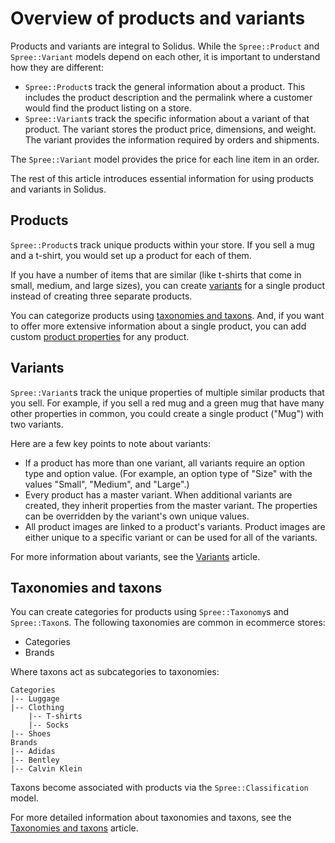 # Overview of products and variants

Products and variants are integral to Solidus. While the `Spree::Product` and
`Spree::Variant` models depend on each other, it is important to understand how
they are different:

- `Spree::Product`s track the general information about a product. This includes
  the product description and the permalink where a customer would find the
  product listing on a store.
- `Spree::Variant`s track the specific information about a variant of that
  product. The variant stores the product price, dimensions, and weight. The
  variant provides the information required by orders and shipments.

The `Spree::Variant` model provides the price for each line item in an order.

The rest of this article introduces essential information for using products and
variants in Solidus.

<!-- TODO:
  It might be worth diagramming how Spree::Products, Spree::Variants,
  and Spree::LineItems affect an order and how it's priced.
-->

## Products

`Spree::Product`s track unique products within your store. If you sell a mug and
a t-shirt, you would set up a product for each of them.

If you have a number of items that are similar (like t-shirts that come in
small, medium, and large sizes), you can create [variants](#variants) for a
single product instead of creating three separate products.

You can categorize products using [taxonomies and
taxons](#taxonomies-and-taxons). And, if you want to offer more extensive
information about a single product, you can add custom [product
properties](product-properties.md) for any product.

## Variants

`Spree::Variant`s track the unique properties of multiple similar products that
you sell. For example, if you sell a red mug and a green mug that have many
other properties in common, you could create a single product ("Mug") with two
variants.

Here are a few key points to note about variants:

- If a product has more than one variant, all variants require an option type
  and option value. (For example, an option type of "Size" with the values
  "Small", "Medium", and "Large".)
- Every product has a master variant. When additional variants are created, they
  inherit properties from the master variant. The properties can be overridden
  by the variant's own unique values.
- All product images are linked to a product's variants. Product images are
  either unique to a specific variant or can be used for all of the variants.

For more information about variants, see the [Variants](variants.md) article.

## Taxonomies and taxons

You can create categories for products using `Spree::Taxonomy`s and
`Spree::Taxon`s. The following taxonomies are common in ecommerce stores:

- Categories
- Brands

Where taxons act as subcategories to taxonomies:

```
Categories
|-- Luggage
|-- Clothing
    |-- T-shirts
    |-- Socks
|-- Shoes
Brands
|-- Adidas
|-- Bentley
|-- Calvin Klein
```

Taxons become associated with products via the `Spree::Classification` model.

For more detailed information about taxonomies and taxons, see the [Taxonomies
and taxons](taxonomies-and-taxons.md) article.

